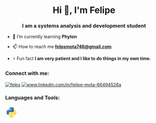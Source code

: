 <h1 align="center">Hi 👋, I'm Felipe</h1>
<h3 align="center">I am a systems analysis and development student</h3>

- 🌱 I’m currently learning **Phyton**

- 📫 How to reach me **felpsmota746@gmail.com**

- ⚡ Fun fact **I am very patient and I like to do things in my own time.**

<h3 align="left">Connect with me:</h3>
<p align="left">
<a href="https://dev.to/felps" target="blank"><img align="center" src="https://raw.githubusercontent.com/rahuldkjain/github-profile-readme-generator/master/src/images/icons/Social/devto.svg" alt="felps" height="30" width="40" /></a>
<a href="https://linkedin.com/in/www.linkedin.com/in/felipe-mota-66494526a" target="blank"><img align="center" src="https://raw.githubusercontent.com/rahuldkjain/github-profile-readme-generator/master/src/images/icons/Social/linked-in-alt.svg" alt="www.linkedin.com/in/felipe-mota-66494526a" height="30" width="40" /></a>
</p>

<h3 align="left">Languages and Tools:</h3>
<p align="left"> <a href="https://www.python.org" target="_blank" rel="noreferrer"> <img src="https://raw.githubusercontent.com/devicons/devicon/master/icons/python/python-original.svg" alt="python" width="40" height="40"/> </a> </p>
